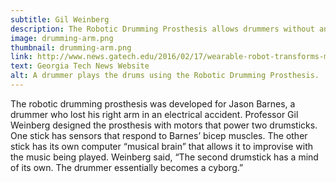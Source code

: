 ```yaml
---
subtitle: Gil Weinberg
description: The Robotic Drumming Prosthesis allows drummers without an arm to continue playing the drums. The Prosthesis even includes an improvisation mechanism.
image: drumming-arm.png
thumbnail: drumming-arm.png
link: http://www.news.gatech.edu/2016/02/17/wearable-robot-transforms-musicians-three-armed-drummers
text: Georgia Tech News Website
alt: A drummer plays the drums using the Robotic Drumming Prosthesis. 
---
```

The robotic drumming prosthesis was developed for Jason Barnes, a drummer who lost his right arm in an electrical accident. Professor Gil Weinberg designed the prosthesis with motors that power two drumsticks. One stick has sensors that respond to Barnes’ bicep muscles. The other stick has its own computer “musical brain” that allows it to improvise with the music being played. Weinberg said, “The second drumstick has a mind of its own. The drummer essentially becomes a cyborg.”
